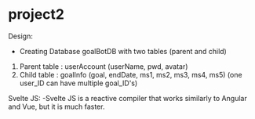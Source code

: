 # project2

Design:
* Creating Database goalBotDB with two tables (parent and child)
1. Parent table : userAccount (userName, pwd, avatar)
2. Child table : goalInfo (goal, endDate, ms1, ms2, ms3, ms4, ms5)
(one user_ID can have multiple goal_ID's)
 
Svelte JS:
-Svelte JS is a reactive compiler that works similarly to Angular and Vue, but it is much faster.
